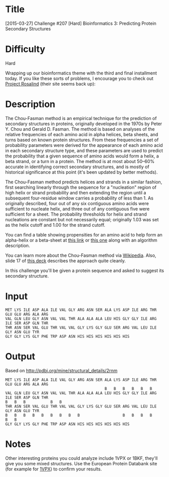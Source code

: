 
# Title

[2015-03-27] Challenge #207 [Hard] Bioinformatics 3: Predicting Protein Secondary Structures

# Difficulty 

Hard

Wrapping up our bioinformatics theme with the third and final installment today. If you like these sorts of problems, I encourage you to check out [Project Rosalind](http://rosalind.info/) (their site seems back up): 

# Description

The Chou-Fasman method is an empirical technique for the prediction of secondary structures in proteins, originally developed in the 1970s by Peter Y. Chou and Gerald D. Fasman. The method is based on analyses of the relative frequencies of each amino acid in alpha helices, beta sheets, and turns based on known protein structures.  From these frequencies a set of probability parameters were derived for the appearance of each amino acid in each secondary structure type, and these parameters are used to predict the probability that a given sequence of amino acids would form a helix, a beta strand, or a turn in a protein. The method is at most about 50–60% accurate in identifying correct secondary structures, and is mostly of historical significance at this point (it's been updated by better methods). 

The Chou-Fasman method predicts helices and strands in a similar fashion, first searching linearly through the sequence for a "nucleation" region of high helix or strand probability and then extending the region until a subsequent four-residue window carries a probability of less than 1. As originally described, four out of any six contiguous amino acids were sufficient to nucleate helix, and three out of any contiguous five were sufficient for a sheet. The probability thresholds for helix and strand nucleations are constant but not necessarily equal; originally 1.03 was set as the helix cutoff and 1.00 for the strand cutoff.

You can find a table showing propensities for an amino acid to help form an alpha-helix or a beta-sheet at [this link](http://employees.csbsju.edu/hjakubowski/classes/ch331/protstructure/tablechoufas.htm) or [this one](http://prowl.rockefeller.edu/aainfo/chou.htm) along with an algorithm description. 

You can learn more about the Chou-Fasman method via [Wikipedia](http://en.wikipedia.org/wiki/Chou%E2%80%93Fasman_method). Also, slide 17 of [this deck](http://www.slideshare.net/RoshanKarunarathna1/chou-fasman-algorithm-for-protein-structure) describes the approach quite cleanly.

In this challenge you'll be given a protein sequence and asked to suggest its secondary structure. 

# Input

    MET LYS ILE ASP ALA ILE VAL GLY ARG ASN SER ALA LYS ASP ILE ARG THR GLU GLU ARG ALA ARG
    VAL GLN LEU GLY ASN VAL VAL THR ALA ALA ALA LEU HIS GLY GLY ILE ARG ILE SER ASP GLN THR
    THR ASN SER VAL GLU THR VAL VAL GLY LYS GLY GLU SER ARG VAL LEU ILE GLY ASN GLU TYR
    GLY GLY LYS GLY PHE TRP ASP ASN HIS HIS HIS HIS HIS HIS 

# Output

Based on http://pdbj.org/mine/structural_details/2rnm 

    MET LYS ILE ASP ALA ILE VAL GLY ARG ASN SER ALA LYS ASP ILE ARG THR GLU GLU ARG ALA ARG
                                                B   B   B   B   B   B
    VAL GLN LEU GLY ASN VAL VAL THR ALA ALA ALA LEU HIS GLY GLY ILE ARG ILE SER ASP GLN THR
    B   B   B           B   B  
    THR ASN SER VAL GLU THR VAL VAL GLY LYS GLY GLU SER ARG VAL LEU ILE GLY ASN GLU TYR
    B   B   B   B   B   B   B   B   B                   B   B   B   B           B   B
    GLY GLY LYS GLY PHE TRP ASP ASN HIS HIS HIS HIS HIS HIS 

# Notes

Other interesting proteins you could analyze include 1VPX or 1BKF, they'll give you some mixed structures. Use the European Protein Databank site (for example for [1VPX](http://www.ebi.ac.uk/pdbe-srv/view/entry/1vpx/secondary.html)) to confirm your results. 
